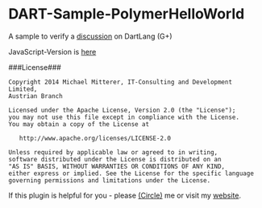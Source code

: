 DART-Sample-PolymerHelloWorld
=============================

A sample to verify a [discussion][1] on DartLang (G+)

JavaScript-Version is [here][2]

###License###

    Copyright 2014 Michael Mitterer, IT-Consulting and Development Limited,
    Austrian Branch

    Licensed under the Apache License, Version 2.0 (the "License");
    you may not use this file except in compliance with the License.
    You may obtain a copy of the License at

       http://www.apache.org/licenses/LICENSE-2.0

    Unless required by applicable law or agreed to in writing,
    software distributed under the License is distributed on an
    "AS IS" BASIS, WITHOUT WARRANTIES OR CONDITIONS OF ANY KIND,
    either express or implied. See the License for the specific language
    governing permissions and limitations under the License.

If this plugin is helpful for you - please [(Circle)](http://gplus.mikemitterer.at/) me
or visit my [website][99].

[1]: https://plus.google.com/u/0/+MikeMitterer/posts/2ztYDNPRi6K
[2]: https://rawgithub.com/MikeMitterer/DART-Sample-PolymerHelloWorld/master/build/index.html

[99]: http://www.mikemitterer.at/
